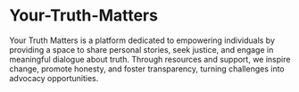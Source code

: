 # Your-Truth-Matters
Your Truth Matters is a platform dedicated to empowering individuals by providing a space to share personal stories, seek justice, and engage in meaningful dialogue about truth. Through resources and support, we inspire change, promote honesty, and foster transparency, turning challenges into advocacy opportunities.
